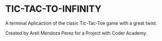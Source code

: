 # TIC-TAC-TO-INFINITY

A terminal Aplicaction of the clasic Tic-Tac-Toe game with a great twist.

Created by Areli Mendoza Perez for a Project with Coder Academy.

